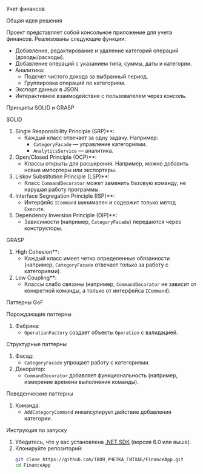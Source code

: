  Учет финансов

 Общая идея решения

Проект представляет собой консольное приложение для учета финансов. Реализованы следующие функции:
- Добавление, редактирование и удаление категорий операций (доходы/расходы).
- Добавление операций с указанием типа, суммы, даты и категории.
- Аналитика:
  - Подсчет чистого дохода за выбранный период.
  - Группировка операций по категориям.
- Экспорт данных в JSON.
- Интерактивное взаимодействие с пользователем через консоль.

 Принципы SOLID и GRASP

 SOLID
1. Single Responsibility Principle (SRP)**:
   - Каждый класс отвечает за одну задачу. Например:
     - `CategoryFacade` — управление категориями.
     - `AnalyticsService` — аналитика.
2. Open/Closed Principle (OCP)**:
   - Классы открыты для расширения. Например, можно добавить новые импортеры или экспортеры.
3. Liskov Substitution Principle (LSP)**:
   - Класс `CommandDecorator` может заменить базовую команду, не нарушая работу программы.
4. Interface Segregation Principle (ISP)**:
   - Интерфейс `ICommand` минимален и содержит только метод `Execute`.
5. Dependency Inversion Principle (DIP)**:
   - Зависимости (например, `CategoryFacade`) передаются через конструкторы.

 GRASP
1. High Cohesion**:
   - Каждый класс имеет четко определенные обязанности (например, `CategoryFacade` отвечает только за работу с категориями).
2. Low Coupling**:
   - Классы слабо связаны (например, `CommandDecorator` не зависит от конкретной команды, а только от интерфейса `ICommand`).

Паттерны GoF

 Порождающие паттерны
1. Фабрика:
   - `OperationFactory` создает объекты `Operation` с валидацией.

 Структурные паттерны
1. Фасад:
   - `CategoryFacade` упрощает работу с категориями.
2. Декоратор:
   - `CommandDecorator` добавляет функциональность (например, измерение времени выполнения команды).

 Поведенческие паттерны
1. Команда:
   - `AddCategoryCommand` инкапсулирует действие добавления категории.

Инструкция по запуску

1. Убедитесь, что у вас установлена [.NET SDK](https://dotnet.microsoft.com/download) (версия 6.0 или выше).
2. Клонируйте репозиторий:
   ```bash
   git clone https://github.com/ТВОЯ_УЧЕТКА_ГИТХАБ/FinanceApp.git
   cd FinanceApp
